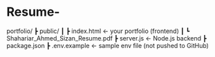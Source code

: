 # Resume-
portfolio/  ┣ public/  ┃ ┣ index.html  ← your portfolio (frontend)  ┃ ┗ Shahariar_Ahmed_Sizan_Resume.pdf  ┣ server.js     ← Node.js backend  ┣ package.json  ┣ .env.example  ← sample env file (not pushed to GitHub)
